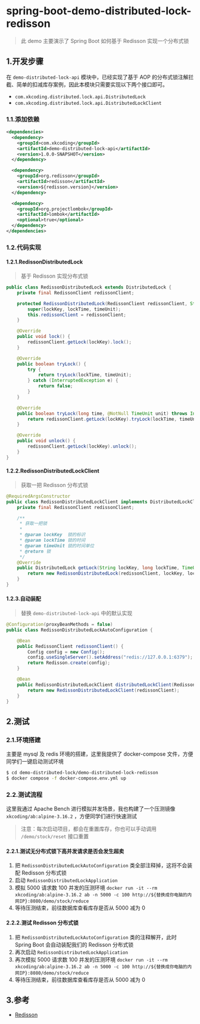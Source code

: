 # spring-boot-demo-distributed-lock-redisson

> 此 demo 主要演示了 Spring Boot 如何基于 Redisson 实现一个分布式锁

## 1.开发步骤

在 `demo-distributed-lock-api` 模块中，已经实现了基于 AOP 的分布式锁注解拦截、简单的扣减库存案例，因此本模块只需要实现以下两个接口即可。
- `com.xkcoding.distributed.lock.api.DistributedLock`
- `com.xkcoding.distributed.lock.api.DistributedLockClient`

### 1.1.添加依赖

```xml
<dependencies>
  <dependency>
    <groupId>com.xkcoding</groupId>
    <artifactId>demo-distributed-lock-api</artifactId>
    <version>1.0.0-SNAPSHOT</version>
  </dependency>

  <dependency>
    <groupId>org.redisson</groupId>
    <artifactId>redisson</artifactId>
    <version>${redisson.version}</version>
  </dependency>

  <dependency>
    <groupId>org.projectlombok</groupId>
    <artifactId>lombok</artifactId>
    <optional>true</optional>
  </dependency>
</dependencies>
```

### 1.2.代码实现

#### 1.2.1.RedissonDistributedLock

> 基于 Redisson 实现分布式锁

```java
public class RedissonDistributedLock extends DistributedLock {
    private final RedissonClient redissonClient;

    protected RedissonDistributedLock(RedissonClient redissonClient, String lockKey, long lockTime, TimeUnit timeUnit) {
        super(lockKey, lockTime, timeUnit);
        this.redissonClient = redissonClient;
    }

    @Override
    public void lock() {
        redissonClient.getLock(lockKey).lock();
    }

    @Override
    public boolean tryLock() {
        try {
            return tryLock(lockTime, timeUnit);
        } catch (InterruptedException e) {
            return false;
        }
    }

    @Override
    public boolean tryLock(long time, @NotNull TimeUnit unit) throws InterruptedException {
        return redissonClient.getLock(lockKey).tryLock(lockTime, timeUnit);
    }

    @Override
    public void unlock() {
        redissonClient.getLock(lockKey).unlock();
    }
}
```

#### 1.2.2.RedissonDistributedLockClient

> 获取一把 Redisson 分布式锁

```java
@RequiredArgsConstructor
public class RedissonDistributedLockClient implements DistributedLockClient {
    private final RedissonClient redissonClient;

    /**
     * 获取一把锁
     *
     * @param lockKey  锁的标识
     * @param lockTime 锁的时间
     * @param timeUnit 锁的时间单位
     * @return 锁
     */
    @Override
    public DistributedLock getLock(String lockKey, long lockTime, TimeUnit timeUnit) {
        return new RedissonDistributedLock(redissonClient, lockKey, lockTime, timeUnit);
    }
}
```

#### 1.2.3.自动装配

> 替换 `demo-distributed-lock-api` 中的默认实现

```java
@Configuration(proxyBeanMethods = false)
public class RedissonDistributedLockAutoConfiguration {

    @Bean
    public RedissonClient redissonClient() {
        Config config = new Config();
        config.useSingleServer().setAddress("redis://127.0.0.1:6379");
        return Redisson.create(config);
    }

    @Bean
    public RedissonDistributedLockClient distributedLockClient(RedissonClient redissonClient) {
        return new RedissonDistributedLockClient(redissonClient);
    }
}
```

## 2.测试

### 2.1.环境搭建

主要是 mysql 及 redis 环境的搭建，这里我提供了 docker-compose 文件，方便同学们一键启动测试环境

```bash
$ cd demo-distributed-lock/demo-distributed-lock-redisson
$ docker compose -f docker-compose.env.yml up
```

### 2.2.测试流程

这里我通过 Apache Bench 进行模拟并发场景，我也构建了一个压测镜像 `xkcoding/ab:alpine-3.16.2` ，方便同学们进行快速测试

> 注意：每次启动项目，都会在重置库存，你也可以手动调用 `/demo/stock/reset` 接口重置

#### 2.2.1.测试无分布式锁下高并发请求是否会发生超卖

1. 把 `RedissonDistributedLockAutoConfiguration` 类全部注释掉，这将不会装配 Redisson 分布式锁
2. 启动 `RedissonDistributedLockApplication`
3. 模拟 5000 请求数 100 并发的压测环境 `docker run -it --rm xkcoding/ab:alpine-3.16.2 ab -n 5000 -c 100 http://${替换成你电脑的内网IP}:8080/demo/stock/reduce`
4. 等待压测结束，前往数据库查看库存是否从 5000 减为 0

#### 2.2.2.测试 Redisson 分布式锁

1. 把 `RedissonDistributedLockAutoConfiguration` 类的注释解开，此时 Spring Boot 会自动装配我们的 Redisson 分布式锁
2. 再次启动 `RedissonDistributedLockApplication`
3. 再次模拟 5000 请求数 100 并发的压测环境 `docker run -it --rm xkcoding/ab:alpine-3.16.2 ab -n 5000 -c 100 http://${替换成你电脑的内网IP}:8080/demo/stock/reduce`
4. 等待压测结束，前往数据库查看库存是否从 5000 减为 0

## 3.参考

- [Redisson](https://github.com/redisson/redisson/wiki)
